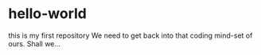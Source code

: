# hello-world
this is my first repository
We need to get  back into that coding mind-set of ours.
Shall we...
